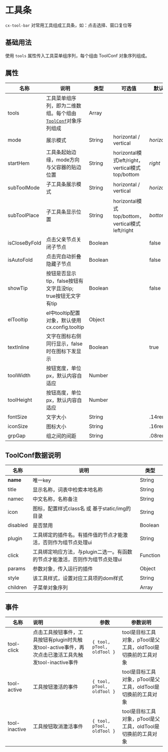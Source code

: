 # 工具条

`cx-tool-bar` 对常用工具组成工具条，如：点击选择、窗口复位等

## 基础用法

使用 `tools` 属性传入工具菜单组序列，每个组由 ToolConf 对象序列组成。

## 属性

| 名称 | 说明 | 类型 | 可选值 | 默认值 |
| ----- | ----- | ----- | ----- | ----- |
| tools | 工具菜单组序列，即为二维数组。每个组由[`ToolConf`](#toolconf数据说明)对象序列组成 | Array | | |
| mode | 展示模式 | String |   horizontal / vertical | *horizontal* |
| startHem | 工具条起始边缘，mode方向与父容器的贴边位置 | String | horizontal模式left/right，vertical模式top/bottom | *right* |
| subToolMode | 子工具条展示模式 | String |   horizontal / vertical | *horizontal* |
| subToolPlace | 子工具条显示位置 | String | horizontal模式top/bottom，vertical模式left/right | *bottom* |
| isCloseByFold | 点击父亲节点关闭子节点 | Boolean | | false |
| isAutoFold | 点击完自动折叠隐藏子节点 | Boolean | | false |
| showTip | 按钮是否显示tip，false按钮有文字且没tip; true按钮无文字有tip | Boolean | | false |
| elTooltip | el中tooltip配置对象，默认使用cx.config.tooltip | Object | |  |
| textInline | 文字在图标右侧同行显示，false时在图标下发显示 | Boolean | | true |
| toolWidth | 按钮宽度，单位px，默认内容自适应 | Number | | |
| toolHeight | 按钮高度，单位px，默认内容自适应 | Number | | |
| fontSize | 文字大小 | String | | .14rem |
| iconSize | 图标大小 | String | | .16rem |
| grpGap | 组之间的间距 | String | | .08rem |

## ToolConf数据说明

| 名称 | 说明 | 类型 |
| ----- | ----- | ----- |
| **name** | 唯一key | String |
| title | 显示名称，词表中检索本地名称 | String |
| namec | 中文名称，名称备注 | String |
| icon | 图标，配置样式class名 或 基于static/img的目录 | String |
| disabled | 是否禁用 | Boolean |
| plugin | 工具绑定的插件名。有插件值的节点才能激活，否则作为组节点处理ui | String |
| click | 工具绑定响应方法，与plugin二选一。有函数的节点才能激活，否则作为组节点处理ui | Function |
| params | 参数对象，传入运行的插件 | Object |
| style | 该工具样式，设置对应工具项的dom样式 | String |
| children | 子菜单对象序列 | Array |

## 事件

| 名称 | 说明 | 参数 | 参数说明 |
| ----- | :----- | ----- | ----- |
| tool-click | 点击工具按钮事件，工具按钮有plugin时先触发tool-active事件，再次点击已激活工具先触发tool-inactive事件 | `{ tool, pTool, oldTool }` | tool是目标工具对象，pTool是父工具，oldTool是切换前的工具对象 |
| tool-active | 工具按钮激活的事件 | `{ tool, pTool, oldTool }` | tool是目标工具对象，pTool是父工具，oldTool是切换前的工具对象 |
| tool-inactive | 工具按钮取消激活事件 | `{ tool, pTool, oldTool }` | tool是目标工具对象，pTool是父工具，oldTool是切换前的工具对象 |